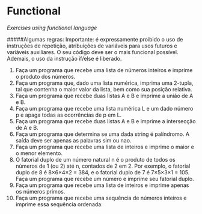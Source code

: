 # Functional
_Exercises using functional language_


#####Algumas regras:
Importante: é expressamente proibido o uso de
instruções de repetição, atribuições de variáveis para usos futuros e variáveis auxiliares.
O seu código deve ser o mais funcional possível. Ademais, o uso da instrução if/else é
liberado.

1. Faça um programa que recebe uma lista de números inteiros e imprime o produto dos números.
2. Faça um programa que, dado uma lista numérica, imprima uma 2-tupla, tal que
  contenha o maior valor da lista, bem como sua posição relativa.
3. Faça um programa que recebe duas listas A e B e imprime a união de A e B.
4. Faça um programa que recebe uma lista numérica L e um dado número p e apaga todas
  as ocorrências de p em L.
5. Faça um programa que recebe duas listas A e B e imprime a intersecção de A e B.
6. Faça um programa que determina se uma dada string é palíndromo. A saída deve ser
  apenas as palavras sim ou nao.
7. Faça um programa que recebe uma lista de inteiros e imprime o maior e o menor
  elemento.
8. O fatorial duplo de um número natural n é o produto de todos os números de 1 (ou 2)
  até n, contados de 2 em 2. Por exemplo, o fatorial duplo de 8 é 8×6×4×2 = 384, e o
  fatorial duplo de 7 é 7×5×3×1 = 105. Faça um programa que recebe um número e
  imprime seu fatorial duplo.
9. Faça um programa que recebe uma lista de inteiros e imprime apenas os números
  primos.
10. Faça um programa que recebe uma sequência de números inteiros e imprime essa
  sequência ordenada.
